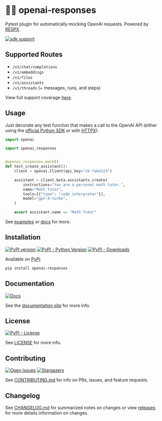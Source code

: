 # 🧪🤖 openai-responses

Pytest plugin for automatically mocking OpenAI requests. Powered by [RESPX](https://github.com/lundberg/respx).

[![sdk support](https://img.shields.io/badge/SDK_Support-v1.25+-white?logo=openai&logoColor=black&labelColor=white)](https://github.com/openai/openai-python)

## Supported Routes

- `/v1/chat/completions`
- `/v1/embeddings`
- `/v1/files`
- `/v1/assistants`
- `/v1/threads` (+ messages, runs, and steps)

View full support coverage [here](https://mharrisb1.github.io/openai-responses-python/routes).

## Usage

Just decorate any test function that makes a call to the OpenAI API (either using the [official Python SDK](https://github.com/openai/openai-python) or with [HTTPX](https://www.python-httpx.org/)).

```python
import openai

import openai_responses


@openai_responses.mock()
def test_create_assistant():
    client = openai.Client(api_key="sk-fake123")

    assistant = client.beta.assistants.create(
        instructions="You are a personal math tutor.",
        name="Math Tutor",
        tools=[{"type": "code_interpreter"}],
        model="gpt-4-turbo",
    )

    assert assistant.name == "Math Tutor"
```

See [examples](https://github.com/mharrisb1/openai-responses-python/tree/main/examples) or [docs](https://mharrisb1.github.io/openai-responses-python) for more.

## Installation

[![PyPI version](https://badge.fury.io/py/openai-responses.svg)](https://badge.fury.io/py/openai-responses)
[![PyPI - Python Version](https://img.shields.io/pypi/pyversions/openai-responses.svg)](https://pypi.org/project/openai-responses/)
[![PyPI - Downloads](https://img.shields.io/pypi/dm/openai-responses)](https://pypi.org/project/openai-responses/)

Available on [PyPi](https://pypi.org/project/openai-responses/)

```bash
pip install openai-responses
```

## Documentation

[![Docs](https://github.com/mharrisb1/openai-responses-python/actions/workflows/docs.yml/badge.svg)](https://mharrisb1.github.io/openai-responses-python)

See the [documentation site](https://mharrisb1.github.io/openai-responses-python) for more info.

## License

[![PyPI - License](https://img.shields.io/pypi/l/openai-responses)](https://opensource.org/blog/license/mit)

See [LICENSE](https://github.com/mharrisb1/openai-responses-python/blob/main/LICENSE) for more info.

## Contributing

[![Open Issues](https://img.shields.io/github/issues/mharrisb1/openai-responses-python)](https://github.com/mharrisb1/openai-responses-python/issues)
[![Stargazers](https://img.shields.io/github/stars/mharrisb1/openai-responses-python?style)](https://pypistats.org/packages/openai-responses)

See [CONTRIBUTING.md](https://github.com/mharrisb1/openai-responses-python/blob/main/CONTRIBUTING.md) for info on PRs, issues, and feature requests.

## Changelog

See [CHANGELOG.md](https://github.com/mharrisb1/openai-responses-python/blob/main/CHANGELOG.md) for summarized notes on changes or view [releases](https://github.com/mharrisb1/openai-responses-python/releases) for more details information on changes.
